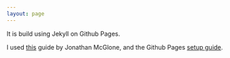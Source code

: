 ```yaml
---
layout: page
---
```


It is build using Jekyll on Github Pages.

I used [this](http://jmcglone.com/guides/github-pages/) guide by Jonathan McGlone, and the Github Pages [setup guide](https://help.github.com/articles/setting-up-your-github-pages-site-locally-with-jekyll/).
